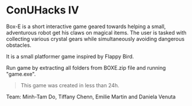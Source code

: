 # ConUHacks IV

Box-E is a short interactive game geared towards helping a small,  adventurous robot get his claws on magical items. The user is tasked with collecting various crystal gears while simultaneously avoiding dangerous obstacles.

It is a small platformer game inspired by Flappy Bird.

Run game by extracting all folders from BOXE.zip file and running "game.exe".

>This game was created in less than 24h. 

Team: Minh-Tam Do, Tiffany Chenn, Emilie Martin and Daniela Venuta
